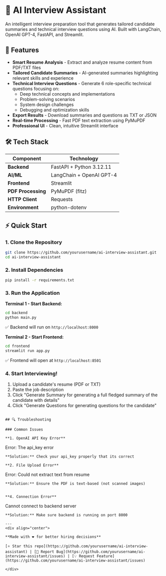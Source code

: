 # 🧠 AI Interview Assistant

An intelligent interview preparation tool that generates tailored candidate summaries and technical interview questions using AI. Built with LangChain, OpenAI GPT-4, FastAPI, and Streamlit.

## 🚀 Features

- **Smart Resume Analysis** - Extract and analyze resume content from PDF/TXT files
- **Tailored Candidate Summaries** - AI-generated summaries highlighting relevant skills and experience
- **Technical Interview Questions** - Generate 6 role-specific technical questions focusing on:
  - Deep technical concepts and implementations
  - Problem-solving scenarios
  - System design challenges
  - Debugging and optimization skills
- **Export Results** - Download summaries and questions as TXT or JSON
- **Real-time Processing** - Fast PDF text extraction using PyMuPDF
- **Professional UI** - Clean, intuitive Streamlit interface

## 🛠 Tech Stack

| Component | Technology |
|-----------|------------|
| **Backend** | FastAPI + Python 3.12.11 |
| **AI/ML** | LangChain + OpenAI GPT-4 |
| **Frontend** | Streamlit |
| **PDF Processing** | PyMuPDF (fitz) |
| **HTTP Client** | Requests |
| **Environment** | python-dotenv |

## ⚡ Quick Start

### 1. Clone the Repository
```bash
git clone https://github.com/yourusername/ai-interview-assistant.git
cd ai-interview-assistant
```

### 2. Install Dependencies
```bash
pip install -r requirements.txt
```


### 3. Run the Application

**Terminal 1 - Start Backend:**
```bash
cd backend
python main.py
```
✅ Backend will run on `http://localhost:8000`

**Terminal 2 - Start Frontend:**
```bash
cd frontend
streamlit run app.py
```
✅ Frontend will open at `http://localhost:8501`

### 4. Start Interviewing!
1. Upload a candidate's resume (PDF or TXT)
2. Paste the job description
3. Click "Generate Summary for generating a full fledged summary of the candidate with details"
4. Click "Generate Questions for generating questions for the candidate"

```

## 🔍 Troubleshooting

### Common Issues

**1. OpenAI API Key Error**
```
Error: The api_key error
```
**Solution:** Check your api_key properly that its correct

**2. File Upload Error**
```
Error: Could not extract text from resume
```
**Solution:** Ensure the PDF is text-based (not scanned images)


**4. Connection Error**
```
Cannot connect to backend server
```
**Solution:** Make sure backend is running on port 8000

---
<div align="center">

**Made with ❤️ for better hiring decisions**

[⭐ Star this repo](https://github.com/yourusername/ai-interview-assistant) | [🐛 Report Bug](https://github.com/yourusername/ai-interview-assistant/issues) | [💡 Request Feature](https://github.com/yourusername/ai-interview-assistant/issues)

</div>
